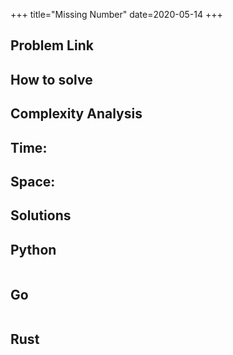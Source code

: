 +++
title="Missing Number"
date=2020-05-14
+++

## Problem Link

[]()

## How to solve

## Complexity Analysis

## Time: 

## Space: 

## Solutions

## Python

``` python

```

## Go

``` go

```

## Rust

``` rust

```